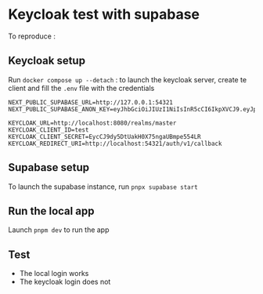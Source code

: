 # Keycloak test with supabase

To reproduce :

## Keycloak setup

Run `docker compose up --detach` : to launch the keycloak server, create te client and fill the `.env` file with the credentials

```.env
NEXT_PUBLIC_SUPABASE_URL=http://127.0.0.1:54321
NEXT_PUBLIC_SUPABASE_ANON_KEY=eyJhbGciOiJIUzI1NiIsInR5cCI6IkpXVCJ9.eyJpc3MiOiJzdXBhYmFzZS1kZW1vIiwicm9sZSI6ImFub24iLCJleHAiOjE5ODM4MTI5OTZ9.CRXP1A7WOeoJeXxjNni43kdQwgnWNReilDMblYTn_I0

KEYCLOAK_URL=http://localhost:8080/realms/master
KEYCLOAK_CLIENT_ID=test
KEYCLOAK_CLIENT_SECRET=EycCJ9dy5DtUakH0X75ngaUBmpe554LR
KEYCLOAK_REDIRECT_URI=http://localhost:54321/auth/v1/callback
```

## Supabase setup

To launch the supabase instance, run `pnpx supabase start`

## Run the local app

Launch `pnpm dev` to run the app

## Test

- The local login works
- The keycloak login does not
